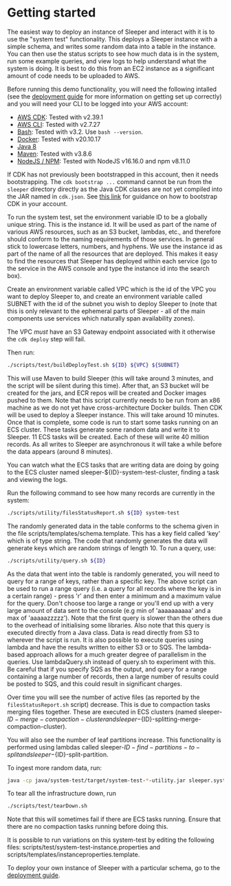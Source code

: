 Getting started
===============

The easiest way to deploy an instance of Sleeper and interact with it is to use the "system test" functionality. This deploys
a Sleeper instance with a simple schema, and writes some random data into a table in the instance. You can then use the status
scripts to see how much data is in the system, run some example queries, and view logs to help understand what the system is
doing. It is best to do this from an EC2 instance as a significant amount of code needs to be uploaded to AWS.

Before running this demo functionality, you will need the following intalled (see the [deployment guide](02-deployment-guide.md)
for more information on getting set up correctly) and you will need your CLI to be logged into your AWS account:

* [AWS CDK](https://docs.aws.amazon.com/cdk/latest/guide/cli.html): Tested with v2.39.1
* [AWS CLI](https://docs.aws.amazon.com/cli/latest/userguide/install-cliv2.html): Tested with v2.7.27
* [Bash](https://www.gnu.org/software/bash/): Tested with v3.2. Use `bash --version`.
* [Docker](https://docs.docker.com/get-docker/): Tested with v20.10.17
* [Java 8](https://openjdk.java.net/install/)
* [Maven](https://maven.apache.org/): Tested with v3.8.6
* [NodeJS / NPM](https://github.com/nvm-sh/nvm#installing-and-updating): Tested with NodeJS v16.16.0 and npm v8.11.0

If CDK has not previously been bootstrapped in this account, then it needs bootstrapping. The `cdk bootstrap ...` command
cannot be run from the `sleeper` directory directly as the Java CDK classes are not yet compiled into the JAR named in 
`cdk.json`.  See [this link](https://docs.aws.amazon.com/cdk/latest/guide/bootstrapping.html) for guidance on how to 
bootstrap CDK in your account.

To run the system test, set the environment variable ID to be a globally unique string. This is the instance id. It will
be used as part of the name of various AWS resources, such as an S3 bucket, lambdas, etc., and therefore should conform to
the naming requirements of those services. In general stick to lowercase letters, numbers, and hyphens. We use the instance
id as part of the name of all the resources that are deployed. This makes it easy to find the resources that Sleeper has
deployed within each service (go to the service in the AWS console and type the instance id into the search box).

Create an environment variable called VPC which is the id of the VPC you want to deploy Sleeper to, and create an
environment variable called SUBNET with the id of the subnet you wish to deploy Sleeper to (note that this is only relevant
to the ephemeral parts of Sleeper - all of the main components use services which naturally span availability zones). 

The VPC _must_ have an S3 Gateway endpoint associated with it otherwise the `cdk deploy` step will fail.

Then run:

```bash
./scripts/test/buildDeployTest.sh ${ID} ${VPC} ${SUBNET}
```

This will use Maven to build Sleeper (this will take around 3 minutes, and the script will be silent during this time).
After that, an S3 bucket will be created for the jars, and ECR repos will be created and Docker images pushed to them. Note
that this script currently needs to be run from an x86 machine as we do not yet have cross-architecture Docker builds.
Then CDK will be used to deploy a Sleeper instance. This will take around 10 minutes. Once that is complete, some code is
run to start some tasks running on an ECS cluster. These tasks generate some random data and write it to Sleeper. 11 ECS
tasks will be created. Each of these will write 40 million records. As all writes to Sleeper are asynchronous it will take
a while before the data appears (around 8 minutes).

You can watch what the ECS tasks that are writing data are doing by going to the ECS cluster named sleeper-${ID}-system-test-cluster,
finding a task and viewing the logs.

Run the following command to see how many records are currently in the system:
```bash
./scripts/utility/filesStatusReport.sh ${ID} system-test
```

The randomly generated data in the table conforms to the schema given in the file scripts/templates/schema.template. This
has a key field called 'key' which is of type string. The code that randomly generates the data will generate keys which are
random strings of length 10. To run a query, use:
```bash
./scripts/utility/query.sh ${ID}
```

As the data that went into the table is randomly generated, you will need to query for a range of keys, rather than a
specific key. The above script can be used to run a range query (i.e. a query for all records where the key is in a
certain range) - press 'r' and then enter a minimum and a maximum value for the query. Don't choose too large a range or
you'll end up with a very large amount of data sent to the console (e.g min of 'aaaaaaaaaa' and a max of 'aaaaazzzzz'). Note
that the first query is slower than the others due to the overhead of initialising some libraries. Also note that this query
is executed directly from a Java class. Data is read directly from S3 to wherever the script is run. It is also possible
to execute queries using lambda and have the results written to either S3 or to SQS. The lambda-based approach allows for
a much greater degree of parallelism in the queries. Use lambdaQuery.sh instead of query.sh to experiment with this. Be
careful that if you specify SQS as the output, and query for a range containing a large number of records, then a large
number of results could be posted to SQS, and this could result in significant charges.

Over time you will see the number of active files (as reported by the `filesStatusReport.sh` script) decrease. This is due
to compaction tasks merging files together. These are executed in ECS clusters (named sleeper-${ID}-merge-compaction-cluster
and sleeper-${ID}-splitting-merge-compaction-cluster).

You will also see the number of leaf partitions increase. This functionality is performed using lambdas called
sleeper-${ID}-find-partitions-to-split and sleeper-${ID}-split-partition.

To ingest more random data, run:
```bash
java -cp java/system-test/target/system-test-*-utility.jar sleeper.systemtest.ingest.RunWriteRandomDataTaskOnECS ${ID} system-test
```

To tear all the infrastructure down, run
```bash
./scripts/test/tearDown.sh
```
Note that this will sometimes fail if there are ECS tasks running. Ensure that there are no compaction tasks running before
doing this.

It is possible to run variations on this system-test by editing the following files:
scripts/test/system-test-instance.properties
and scripts/templates/instanceproperties.template.

To deploy your own instance of Sleeper with a particular schema, go to the [deployment guide](02-deployment-guide.md).
